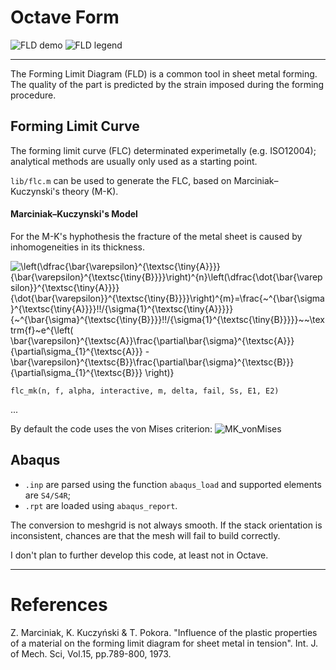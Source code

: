 # Octave Form

![FLD demo](../master/demo.gif)
![FLD legend](../master/legend.png)

***

The Forming Limit Diagram (FLD) is a common tool in sheet metal forming.
The quality of the part is predicted by the strain imposed during the forming procedure.

## Forming Limit Curve
The forming limit curve (FLC)  determinated experimetally (e.g. ISO12004);
analytical methods are usually only used as a starting point.

`lib/flc.m` can be used to generate the FLC, based on Marciniak–Kuczynski's theory (M-K).


#### Marciniak–Kuczynski's Model

For the M-K's hyphothesis the fracture of the metal sheet is caused by inhomogeneities in its thickness.

 ![\left(\dfrac{\bar{\varepsilon}^{\textsc{\tiny{A}}}}{\bar{\varepsilon}^{\textsc{\tiny{B}}}}\right)^{n}\left(\dfrac{\dot{\bar{\varepsilon}}^{\textsc{\tiny{A}}}}{\dot{\bar{\varepsilon}}^{\textsc{\tiny{B}}}}\right)^{m}=\frac{~^{\bar{\sigma}^{\textsc{\tiny{A}}}}\!\!/_{\sigma_{1}^{\textsc{\tiny{A}}}}}{~^{\bar{\sigma}^{\textsc{\tiny{B}}}}\!\!/_{\sigma_{1}^{\textsc{\tiny{B}}}}}~~\textrm{f}~e^{\left( \bar{\varepsilon}^{\textsc{A}}\frac{\partial\bar{\sigma}^{\textsc{A}}}{\partial\sigma_{1}^{\textsc{A}}} - \bar{\varepsilon}^{\textsc{B}}\frac{\partial\bar{\sigma}^{\textsc{B}}}{\partial\sigma_{1}^{\textsc{B}}} \right)}](../master/docs/mk.svg)

````flc_mk(n, f, alpha, interactive, m, delta, fail, Ss, E1, E2)````

...

By default the code uses the von Mises criterion:
![MK_vonMises](../master/docs/mk_mises.svg)

## Abaqus
* `.inp` are parsed using the function `abaqus_load` and supported elements are `S4/S4R`;
* `.rpt` are loaded using `abaqus_report`.

The conversion to meshgrid is not always smooth.
If the stack orientation is inconsistent, chances are that the mesh will fail to build correctly.

I don't plan to further develop this code, at least not in Octave.

***
# References
Z. Marciniak, K. Kuczyński & T. Pokora.
"Influence of the plastic properties of a material on the forming limit diagram for sheet metal in tension".
Int. J. of Mech. Sci, Vol.15, pp.789-800, 1973.